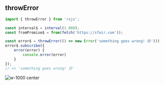 ## throwError

```typescript
import { throwError } from 'rxjs';

const interval$ = interval(1_000);
const fromPromise$ = from(fetch('https://sfeir.com'));

const error$ = throwError(() => new Error('something goes wrong! 😢')));
error$.subscribe({
    error(error) {
        console.error(error)
    }
});
// => 'something goes wrong! 😢'
```

<!-- .element: class="big-code block" -->

![w-1000 center](./assets/images/diagrams/factory_throwerror.svg)
